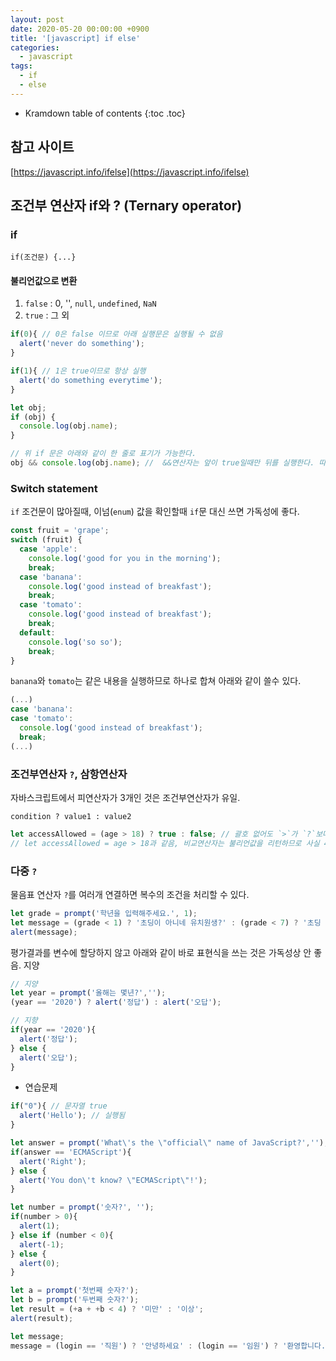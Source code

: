 ```yaml
---
layout: post
date: 2020-05-20 00:00:00 +0900
title: '[javascript] if else'
categories:
  - javascript
tags:
  - if
  - else
---
```


* Kramdown table of contents
{:toc .toc}

## 참고 사이트

[https://javascript.info/ifelse](https://javascript.info/ifelse)

## 조건부 연산자 if와 ? (Ternary operator)

### if

`if(조건문) {...}`

#### 불리언값으로 변환

1. `false` : 0, '', `null`, `undefined`, `NaN`
2. `true` : 그 외

```js
if(0){ // 0은 false 이므로 아래 실행문은 실행될 수 없음
  alert('never do something');
}

if(1){ // 1은 true이므로 항상 실행
  alert('do something everytime');
}

let obj;
if (obj) {
  console.log(obj.name);
}

// 위 if 문은 아래와 같이 한 줄로 표기가 가능한다.
obj && console.log(obj.name); //  &&연산자는 앞이 true일때만 뒤를 실행한다. 따라서 이렇게 유효성 체크를 하면 된다.  
```

### Switch statement

`if` 조건문이 많아질때, 이넘(`enum`) 값을 확인할때 `if`문 대신 쓰면 가독성에 좋다.  

```js
const fruit = 'grape';
switch (fruit) {
  case 'apple':
    console.log('good for you in the morning');
    break;
  case 'banana':
    console.log('good instead of breakfast');
    break;
  case 'tomato':
    console.log('good instead of breakfast');
    break;
  default:
    console.log('so so');
    break;
}
```

`banana`와 `tomato`는 같은 내용을 실행하므로 하나로 합쳐 아래와 같이 쓸수 있다.  

```js
(...)
case 'banana':
case 'tomato':
  console.log('good instead of breakfast');
  break;
(...)
```

### 조건부연산자 `?`, 삼항연산자

자바스크립트에서 피연산자가 3개인 것은 조건부연산자가 유일.

`condition ? value1 : value2`

```js
let accessAllowed = (age > 18) ? true : false; // 괄호 없어도 `>`가 `?`보다 우선순위가 높아 먼저 실행. 가독성 위해 괄호 사용.
// let accessAllowed = age > 18과 같음, 비교연산자는 불리언값을 리턴하므로 사실 42line처럼 할 필요는 없다.
```

### 다중 `?`

물음표 연산자 `?`를 여러개 연결하면 복수의 조건을 처리할 수 있다.

```js
let grade = prompt('학년을 입력해주세요.', 1);
let message = (grade < 1) ? '초딩이 아니네 유치원생?' : (grade < 7) ? '초딩 안녕?' : (grade < 8) ? '초등학생이 아니네' : '혹시 중딩?';
alert(message);
```

평가결과를 변수에 할당하지 않고 아래와 같이 바로 표현식을 쓰는 것은 가독성상 안 좋음. 지양

```js
// 지양
let year = prompt('올해는 몇년?','');
(year == '2020') ? alert('정답') : alert('오답');

// 지향
if(year == '2020'){
  alert('정답');
} else {
  alert('오답');
}
```

* 연습문제

```js
if("0"){ // 문자열 true
  alert('Hello'); // 실행됨
}
```

```js
let answer = prompt('What\'s the \"official\" name of JavaScript?','');
if(answer == 'ECMAScript'){
  alert('Right');
} else {
  alert('You don\'t know? \"ECMAScript\"!');
}
```

```js
let number = prompt('숫자?', '');
if(number > 0){
  alert(1);
} else if (number < 0){
  alert(-1);
} else {
  alert(0);
}
```

```js
let a = prompt('첫번째 숫자?');
let b = prompt('두번째 숫자?');
let result = (+a + +b < 4) ? '미만' : '이상';
alert(result);
```

```js
let message;
message = (login == '직원') ? '안녕하세요' : (login == '임원') ? '환영합니다.' : (login == '') ? '로그인이 필요합니다.' : '';
```
